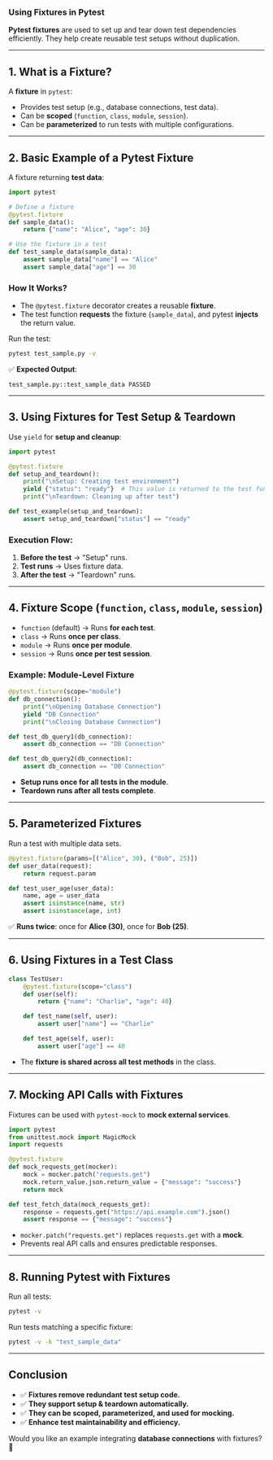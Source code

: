 ### **Using Fixtures in Pytest**  

**Pytest fixtures** are used to set up and tear down test dependencies efficiently. They help create reusable test setups without duplication.

---

## **1. What is a Fixture?**
A **fixture** in `pytest`:
- Provides test setup (e.g., database connections, test data).
- Can be **scoped** (`function`, `class`, `module`, `session`).
- Can be **parameterized** to run tests with multiple configurations.

---

## **2. Basic Example of a Pytest Fixture**
A fixture returning **test data**:

```python
import pytest

# Define a fixture
@pytest.fixture
def sample_data():
    return {"name": "Alice", "age": 30}

# Use the fixture in a test
def test_sample_data(sample_data):
    assert sample_data["name"] == "Alice"
    assert sample_data["age"] == 30
```
### **How It Works?**
- The `@pytest.fixture` decorator creates a reusable **fixture**.
- The test function **requests** the fixture (`sample_data`), and pytest **injects** the return value.

Run the test:
```bash
pytest test_sample.py -v
```
✅ **Expected Output**:
```
test_sample.py::test_sample_data PASSED
```

---

## **3. Using Fixtures for Test Setup & Teardown**
Use `yield` for **setup and cleanup**:

```python
import pytest

@pytest.fixture
def setup_and_teardown():
    print("\nSetup: Creating test environment")
    yield {"status": "ready"}  # This value is returned to the test function
    print("\nTeardown: Cleaning up after test")

def test_example(setup_and_teardown):
    assert setup_and_teardown["status"] == "ready"
```
### **Execution Flow:**
1. **Before the test** → "Setup" runs.
2. **Test runs** → Uses fixture data.
3. **After the test** → "Teardown" runs.

---

## **4. Fixture Scope (`function`, `class`, `module`, `session`)**
- `function` (default) → Runs **for each test**.
- `class` → Runs **once per class**.
- `module` → Runs **once per module**.
- `session` → Runs **once per test session**.

### **Example: Module-Level Fixture**
```python
@pytest.fixture(scope="module")
def db_connection():
    print("\nOpening Database Connection")
    yield "DB Connection"
    print("\nClosing Database Connection")

def test_db_query1(db_connection):
    assert db_connection == "DB Connection"

def test_db_query2(db_connection):
    assert db_connection == "DB Connection"
```
- **Setup runs once for all tests in the module**.
- **Teardown runs after all tests complete**.

---

## **5. Parameterized Fixtures**
Run a test with multiple data sets.

```python
@pytest.fixture(params=[("Alice", 30), ("Bob", 25)])
def user_data(request):
    return request.param

def test_user_age(user_data):
    name, age = user_data
    assert isinstance(name, str)
    assert isinstance(age, int)
```
✅ **Runs twice**: once for **Alice (30)**, once for **Bob (25)**.

---

## **6. Using Fixtures in a Test Class**
```python
class TestUser:
    @pytest.fixture(scope="class")
    def user(self):
        return {"name": "Charlie", "age": 40}

    def test_name(self, user):
        assert user["name"] == "Charlie"

    def test_age(self, user):
        assert user["age"] == 40
```
- The **fixture is shared across all test methods** in the class.

---

## **7. Mocking API Calls with Fixtures**
Fixtures can be used with `pytest-mock` to **mock external services**.

```python
import pytest
from unittest.mock import MagicMock
import requests

@pytest.fixture
def mock_requests_get(mocker):
    mock = mocker.patch("requests.get")
    mock.return_value.json.return_value = {"message": "success"}
    return mock

def test_fetch_data(mock_requests_get):
    response = requests.get("https://api.example.com").json()
    assert response == {"message": "success"}
```
- `mocker.patch("requests.get")` replaces `requests.get` with a **mock**.
- Prevents real API calls and ensures predictable responses.

---

## **8. Running Pytest with Fixtures**
Run all tests:
```bash
pytest -v
```
Run tests matching a specific fixture:
```bash
pytest -v -k "test_sample_data"
```

---

## **Conclusion**
- ✅ **Fixtures remove redundant test setup code.**
- ✅ **They support setup & teardown automatically.**
- ✅ **They can be scoped, parameterized, and used for mocking.**
- ✅ **Enhance test maintainability and efficiency.**

Would you like an example integrating **database connections** with fixtures? 🚀